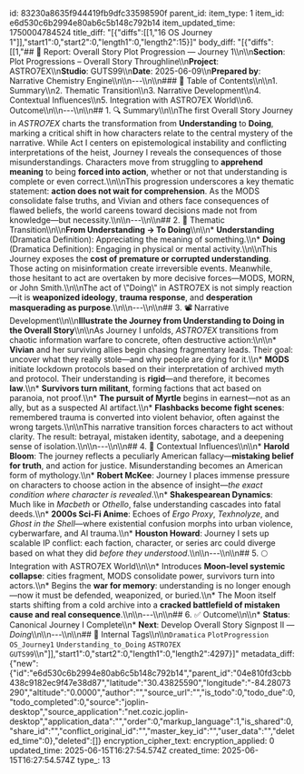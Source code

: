 id: 83230a8635f944419fb9dfc33598590f
parent_id: 
item_type: 1
item_id: e6d530c6b2994e80ab6c5b148c792b14
item_updated_time: 1750004784524
title_diff: "[{\"diffs\":[[1,\"16 OS Journey 1\"]],\"start1\":0,\"start2\":0,\"length1\":0,\"length2\":15}]"
body_diff: "[{\"diffs\":[[1,\"## 📘 Report: Overall Story Plot Progression — Journey 1\\\n\\\n**Section**: Plot Progressions – Overall Story Throughline\\\n**Project**: ASTRO7EX\\\n**Studio**: GUTS99\\\n**Date**: 2025-06-09\\\n**Prepared by**: Narrative Chemistry Engine\\\n\\\n---\\\n\\\n### 🧩 Table of Contents\\\n\\\n1. Summary\\\n2. Thematic Transition\\\n3. Narrative Development\\\n4. Contextual Influences\\\n5. Integration with ASTRO7EX World\\\n6. Outcome\\\n\\\n---\\\n\\\n## 1. 🔍 Summary\\\n\\\nThe first Overall Story Journey in *ASTRO7EX* charts the transformation from **Understanding** to **Doing**, marking a critical shift in how characters relate to the central mystery of the narrative. While Act I centers on epistemological instability and conflicting interpretations of the heist, Journey I reveals the consequences of those misunderstandings. Characters move from struggling to **apprehend meaning** to being **forced into action**, whether or not that understanding is complete or even correct.\\\n\\\nThis progression underscores a key thematic statement: **action does not wait for comprehension**. As the MODS consolidate false truths, and Vivian and others face consequences of flawed beliefs, the world careens toward decisions made not from knowledge—but necessity.\\\n\\\n---\\\n\\\n## 2. 🧠 Thematic Transition\\\n\\\n**From Understanding → To Doing**\\\n\\\n* **Understanding** (Dramatica Definition): Appreciating the meaning of something.\\\n* **Doing** (Dramatica Definition): Engaging in physical or mental activity.\\\n\\\nThis Journey exposes the **cost of premature or corrupted understanding**. Those acting on misinformation create irreversible events. Meanwhile, those hesitant to act are overtaken by more decisive forces—MODS, MORN, or John Smith.\\\n\\\nThe act of \\\"Doing\\\" in ASTRO7EX is not simply reaction—it is **weaponized ideology**, **trauma response**, and **desperation masquerading as purpose**.\\\n\\\n---\\\n\\\n## 3. 📽️ Narrative Development\\\n\\\n**Illustrate the Journey from Understanding to Doing in the Overall Story**\\\n\\\nAs Journey I unfolds, *ASTRO7EX* transitions from chaotic information warfare to concrete, often destructive action:\\\n\\\n* **Vivian** and her surviving allies begin chasing fragmentary leads. Their goal: uncover what they really stole—and why people are dying for it.\\\n* **MODS** initiate lockdown protocols based on their interpretation of archived myth and protocol. Their understanding is **rigid**—and therefore, it becomes **law**.\\\n* **Survivors turn militant**, forming factions that act based on paranoia, not proof.\\\n* **The pursuit of Myrtle** begins in earnest—not as an ally, but as a suspected AI artifact.\\\n* **Flashbacks become fight scenes**: remembered trauma is converted into violent behavior, often against the wrong targets.\\\n\\\nThis narrative transition forces characters to act without clarity. The result: betrayal, mistaken identity, sabotage, and a deepening sense of isolation.\\\n\\\n---\\\n\\\n## 4. 🧬 Contextual Influences\\\n\\\n* **Harold Bloom**: The journey reflects a peculiarly American fallacy—**mistaking belief for truth**, and action for justice. Misunderstanding becomes an American form of mythology.\\\n* **Robert McKee**: Journey I places immense pressure on characters to choose action in the absence of insight—*the exact condition where character is revealed*.\\\n* **Shakespearean Dynamics**: Much like in *Macbeth* or *Othello*, false understanding cascades into fatal deeds.\\\n* **2000s Sci-Fi Anime**: Echoes of *Ergo Proxy*, *Texhnolyze*, and *Ghost in the Shell*—where existential confusion morphs into urban violence, cyberwarfare, and AI trauma.\\\n* **Houston Howard**: Journey I sets up scalable IP conflict: each faction, character, or series arc could diverge based on what they did *before they understood*.\\\n\\\n---\\\n\\\n## 5. 🌕 Integration with ASTRO7EX World\\\n\\\n* Introduces **Moon-level systemic collapse**: cities fragment, MODS consolidate power, survivors turn into actors.\\\n* Begins the **war for memory**: understanding is no longer enough—now it must be defended, weaponized, or buried.\\\n* The Moon itself starts shifting from a cold archive into a **cracked battlefield of mistaken cause and real consequence**.\\\n\\\n---\\\n\\\n## 6. ✅ Outcome\\\n\\\n* **Status**: Canonical Journey I Complete\\\n* **Next**: Develop Overall Story Signpost II — *Doing*\\\n\\\n---\\\n\\\n## 🧪 Internal Tags\\\n\\\n`Dramatica` `PlotProgression` `OS_Journey1` `Understanding_to_Doing` `ASTRO7EX` `GUTS99`\\\n\"]],\"start1\":0,\"start2\":0,\"length1\":0,\"length2\":4297}]"
metadata_diff: {"new":{"id":"e6d530c6b2994e80ab6c5b148c792b14","parent_id":"04e810fd3cbb438c9182ec9f47e38d87","latitude":"30.43825590","longitude":"-84.28073290","altitude":"0.0000","author":"","source_url":"","is_todo":0,"todo_due":0,"todo_completed":0,"source":"joplin-desktop","source_application":"net.cozic.joplin-desktop","application_data":"","order":0,"markup_language":1,"is_shared":0,"share_id":"","conflict_original_id":"","master_key_id":"","user_data":"","deleted_time":0},"deleted":[]}
encryption_cipher_text: 
encryption_applied: 0
updated_time: 2025-06-15T16:27:54.574Z
created_time: 2025-06-15T16:27:54.574Z
type_: 13